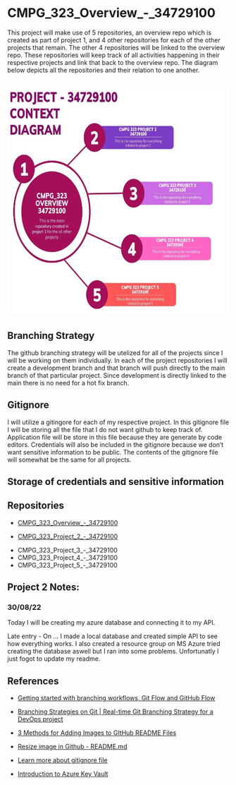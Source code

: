 # CMPG_323_Overview_-_34729100

This project will make use of 5 repositories, an overview repo which is created as part of project 1, and 4 other repositories for each of the other projects that remain. The other 4 repositories will be linked to the overview repo. These repositories will keep track of all activities happening in their respective projects and link that back to the overview repo. The diagram below depicts all the repositories and their relation to one another.
#
[comment]: <![Context_Diagram](/Pic/Context_Diagram.jpg)>

<img src="https://github.com/Simangaliso-Njabulo/CMPG_323_Overview_-_34729100/blob/main/Pic/Context_Diagram.jpg" width="600" height="500" alt="Flowers in Chania">

#

## Branching Strategy
The github branching strategy will be utelized for all of the projects since I will be working on them individually. In each of the project repositories I will create a development branch and that branch will push directly to the main branch of that particular project. Since development is directly linked to the main there is no need for a hot fix branch.  

## Gitignore
I will utilize a gitingore for each of my respective project. In this gitignore file I will be storing all the file that I do not want github to keep track of. Application file will be store in this file because they are generate by code editors. Credentials will also be included in the gitignore because we don’t want sensitive information to be public. The contents of the gitignore file will somewhat be the same for all projects.

## Storage of credentials and sensitive information

## Repositories
<ul>
  <li><p><a href="https://github.com/Simangaliso-Njabulo/CMPG_323_Overview_-_34729100">CMPG_323_Overview_-_34729100</a></p></li> 
  <li><p><a href="https://github.com/Simangaliso-Njabulo/CMPG_323_Project_2_-_34729100">CMPG_323_Project_2_-_34729100</a></p></li> 
  <li>CMPG_323_Project_3_-_34729100</li>
  <li>CMPG_323_Project_4_-_34729100</li>
  <li>CMPG_323_Project_5_-_34729100</li>
</ul>

## Project 2 Notes: 
### 30/08/22
Today I will be creating my azure database and connecting it to my API.

Late entry - On ... I made a local database and created simple API to see how everything works. I also created a resource group on MS Azure tried creating the database aswell but I ran into some problems. Unfortunatly I just fogot to update my readme. 


## References
<ul>
  <li><p><a href="https://youtu.be/gW6dFpTMk8s">Getting started with branching workflows, Git Flow and GitHub Flow</a></p></li> 
  <li><p><a href="https://youtu.be/Bg8tiOLZw4A">Branching Strategies on Git | Real-time Git Branching Strategy for a DevOps project</a></p></li> 
  <li><p><a href="https://youtu.be/Ljj1wGFJqPY">3 Methods for Adding Images to GItHub README Files</a></p></li> 
  <li><p><a href="https://youtu.be/f4ifdKCH7VI">Resize image in Github - README.md</a></p></li> 
  <li><p><a href="https://zellwk.com/blog/gitignore/">Learn more about gitignore file</a></p></li> 
  <li><p><a href="https://youtu.be/JDRixckApxM">Introduction to Azure Key Vault</a></p></li> 
</ul>
